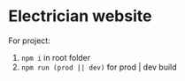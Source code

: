 # Electrician website 

 For project:

 1. `npm i` in root folder
 2. `npm run (prod || dev)` for prod | dev build
